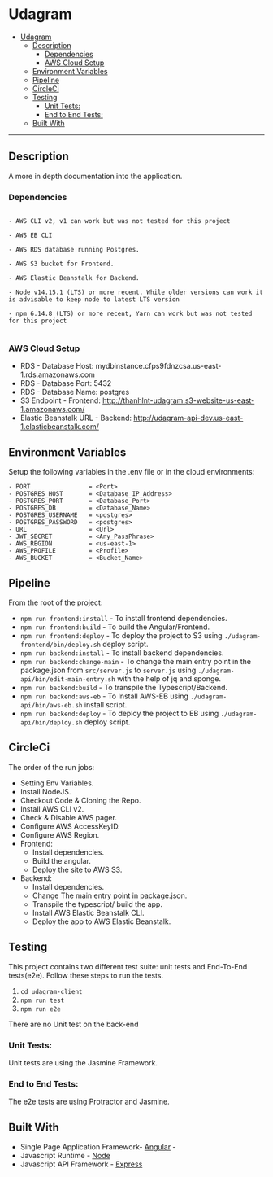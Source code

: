 # Udagram

- [Udagram](#udagram)
  - [Description](#description)
    - [Dependencies](#dependencies)
    - [AWS Cloud Setup](#aws-cloud-setup)
  - [Environment Variables](#environment-variables)
  - [Pipeline](#pipeline)
  - [CircleCi](#circleci)
  - [Testing](#testing)
    - [Unit Tests:](#unit-tests)
    - [End to End Tests:](#end-to-end-tests)
  - [Built With](#built-with)

---

## Description
A more in depth documentation into the application.

### Dependencies
```

- AWS CLI v2, v1 can work but was not tested for this project

- AWS EB CLI

- AWS RDS database running Postgres.

- AWS S3 bucket for Frontend.

- AWS Elastic Beanstalk for Backend.

- Node v14.15.1 (LTS) or more recent. While older versions can work it is advisable to keep node to latest LTS version

- npm 6.14.8 (LTS) or more recent, Yarn can work but was not tested for this project


```

### AWS Cloud Setup
- RDS - Database Host: mydbinstance.cfps9fdnzcsa.us-east-1.rds.amazonaws.com
- RDS - Database Port: 5432
- RDS - Database Name: postgres
- S3 Endpoint - Frontend: http://thanhlnt-udagram.s3-website-us-east-1.amazonaws.com/
- Elastic Beanstalk URL - Backend: http://udagram-api-dev.us-east-1.elasticbeanstalk.com/

## Environment Variables
Setup the following variables in the .env file or in the cloud environments:
```
- PORT                = <Port>
- POSTGRES_HOST       = <Database_IP_Address>
- POSTGRES_PORT       = <Database_Port>
- POSTGRES_DB         = <Database_Name>
- POSTGRES_USERNAME   = <postgres>
- POSTGRES_PASSWORD   = <postgres>
- URL                 = <Url>
- JWT_SECRET          = <Any_PassPhrase>
- AWS_REGION          = <us-east-1>
- AWS_PROFILE         = <Profile>
- AWS_BUCKET          = <Bucket_Name>
```

## Pipeline
From the root of the project:
- `npm run frontend:install`    - To install frontend dependencies.
- `npm run frontend:build`      - To build the Angular/Frontend.
- `npm run frontend:deploy`     - To deploy the project to S3 using `./udagram-frontend/bin/deploy.sh` deploy script.
- `npm run backend:install`     - To install backend dependencies.
- `npm run backend:change-main` - To change the main entry point in the package.json from `src/server.js` to `server.js` using `./udagram-api/bin/edit-main-entry.sh` with the help of jq and sponge.
- `npm run backend:build`       - To transpile the Typescript/Backend.
- `npm run backend:aws-eb`      - To Install AWS-EB using `./udagram-api/bin/aws-eb.sh` install script.
- `npm run backend:deploy`      - To deploy the project to EB using `./udagram-api/bin/deploy.sh` deploy script.

## CircleCi
The order of the run jobs:
- Setting Env Variables.
- Install NodeJS.
- Checkout Code & Cloning the Repo.
- Install AWS CLI v2.
- Check & Disable AWS pager.
- Configure AWS AccessKeyID.
- Configure AWS Region.
- Frontend:
    - Install dependencies.
    - Build the angular.
    - Deploy the site to AWS S3.
- Backend:
    - Install dependencies.
    - Change The main entry point in package.json.
    - Transpile the typescript/ build the app.
    - Install AWS Elastic Beanstalk CLI.
    - Deploy the app to AWS Elastic Beanstalk.

## Testing
This project contains two different test suite: unit tests and End-To-End tests(e2e). Follow these steps to run the tests.

1. `cd udagram-client`
2. `npm run test`
3. `npm run e2e`

There are no Unit test on the back-end

### Unit Tests:
Unit tests are using the Jasmine Framework.

### End to End Tests:
The e2e tests are using Protractor and Jasmine.

## Built With
- Single Page Application Framework-  [Angular](https://angular.io/) - 
- Javascript Runtime - [Node](https://nodejs.org) 
- Javascript API Framework - [Express](https://expressjs.com/) 
